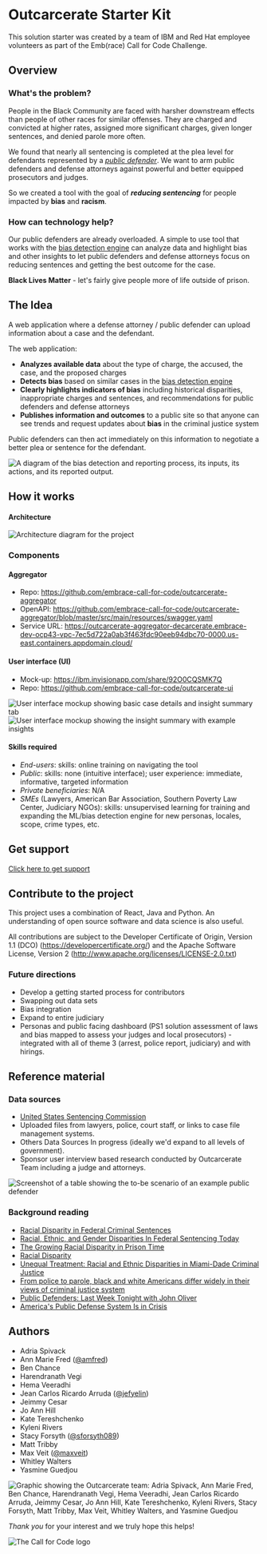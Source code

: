 # Outcarcerate Starter Kit

This solution starter was created by a team of IBM and Red Hat employee volunteers as part of the Emb(race) Call for Code Challenge.

##  Overview

### What's the problem?

People in the Black Community are faced with harsher downstream effects than people of other races for similar offenses. They are charged and convicted at higher rates, assigned more significant charges, given longer sentences, and denied parole more often.

We found that nearly all sentencing is completed at the plea level for defendants represented by a [*public defender*](https://www.youtube.com/watch?v=xqLE4ryWMX4).  We want to arm public defenders and defense attorneys against powerful and better equipped prosecutors and judges.

So we created a tool with the goal of ***reducing sentencing*** for people impacted by **bias** and **racism**.

### How can technology help?

Our public defenders are already overloaded. A simple to use tool that works with the [bias detection engine](https://github.com/embrace-call-for-code/bias-detection-engine) can analyze data and highlight bias and other insights to let public defenders and defense attorneys focus on reducing sentences and getting the best outcome for the case.

**Black Lives Matter** - let's fairly give people more of life outside of prison.

## The Idea

A web application where a defense attorney / public defender can upload information about a case and the defendant.

The web application:

* **Analyzes available data** about the type of charge, the accused, the case, and the proposed charges
* **Detects bias** based on similar cases in the [bias detection engine](https://github.com/embrace-call-for-code/bias-detection-engine)
* **Clearly highlights indicators of bias** including historical disparities, inappropriate charges and sentences, and recommendations for public defenders and defense attorneys
* **Publishes information and outcomes** to a public site so that anyone can see trends and request updates about **bias** in the criminal justice system

Public defenders can then act immediately on this information to negotiate a better plea or sentence for the defendant.

![A diagram of the bias detection and reporting process, its inputs, its actions, and its reported output.](Bias%20Detection.png)

## How it works

#### Architecture
<!-- Ideally some text in here about what happens would be helpful. -->

![Architecture diagram for the project](architecture.png)

### Components

#### Aggregator
* Repo: https://github.com/embrace-call-for-code/outcarcerate-aggregator
* OpenAPI: https://github.com/embrace-call-for-code/outcarcerate-aggregator/blob/master/src/main/resources/swagger.yaml
* Service URL: https://outcarcerate-aggregator-decarcerate.embrace-dev-ocp43-vpc-7ec5d722a0ab3f463fdc90eeb94dbc70-0000.us-east.containers.appdomain.cloud/

#### User interface (UI)
*  Mock-up: https://ibm.invisionapp.com/share/92O0CQSMK7Q
*  Repo: https://github.com/embrace-call-for-code/outcarcerate-ui

![User interface mockup showing basic case details and insight summary tab](UIExample.png)
![User interface mockup showing the insight summary with example insights](UIexample2.png)


#### Skills required

<!-- Moved developer skills to the contributor section -->
* *End-users*:  skills: online training on navigating the tool
* *Public*: skills:  none (intuitive interface); user experience:  immediate, informative, targeted information
* *Private beneficiaries*:  N/A
* *SMEs* (Lawyers, American Bar Association, Southern Poverty Law Center, Judiciary NGOs):  skills:  unsupervised learning for training and expanding the ML/bias detection engine for new personas, locales, scope, crime types, etc.

## Get support

[Click here to get support](https://github.com/Call-for-Code/Embrace-Judicial-Reform/blob/main/SUPPORT.md)

## Contribute to the project

This project uses a combination of React, Java and Python. An understanding of open source software and data science is also useful.

All contributions are subject to the Developer Certificate of Origin, Version 1.1 (DCO) (https://developercertificate.org/) and the Apache Software License, Version 2 (http://www.apache.org/licenses/LICENSE-2.0.txt)

### Future directions

* Develop a getting started process for contributors
* Swapping out data sets
* Bias integration
* Expand to entire judiciary
* Personas and public facing dashboard (PS1 solution assessment of laws and bias mapped to assess your judges and local prosecutors) - integrated with all of theme 3 (arrest, police report, judiciary) and with hirings.
<!-- This doesn't make a lot of sense, can you add more details? -->


## Reference material

### Data sources

*  [United States Sentencing Commission](https://ida.ussc.gov/analytics/saw.dll?Dashboard)
* Uploaded files from lawyers, police, court staff, or links to case file management systems.
* Others Data Sources In progress (ideally we'd expand to all levels of government).
* Sponsor user interview based research conducted by Outcarcerate Team including a judge and attorneys.

<!-- This isn't accessible; it would be better to make this a HTML table-->
![Screenshot of a table showing the to-be scenario of an example public defender](ToBePD.png)


### Background reading

* [Racial Disparity in Federal Criminal Sentences](https://repository.law.umich.edu/cgi/viewcontent.cgi?article=2413&context=articles)
* [Racial, Ethnic, and Gender Disparities In Federal Sentencing Today](https://www.ussc.gov/sites/default/files/pdf/research-and-publications/research-projects-and-surveys/miscellaneous/15-year-study/chap4.pdf)
* [The Growing Racial Disparity in Prison Time](https://www.themarshallproject.org/2019/12/03/the-growing-racial-disparity-in-prison-time)
* [Racial Disparity](https://www.sentencingproject.org/issues/racial-disparity/)
* [Unequal Treatment: Racial and Ethnic Disparities in Miami-Dade Criminal Justice](https://www.aclufl.org/sites/default/files/6440miamidadedisparities20180715spreads.pdf)
* [From police to parole, black and white Americans differ widely in their views of criminal justice system](https://www.pewresearch.org/fact-tank/2019/05/21/from-police-to-parole-black-and-white-americans-differ-widely-in-their-views-of-criminal-justice-system/)
* [Public Defenders: Last Week Tonight with John Oliver ](https://www.youtube.com/watch?v=USkEzLuzmZ4)
* [America's Public Defense System Is in Crisis](https://www.youtube.com/watch?v=xqLE4ryWMX4)


## Authors
<!-- Authors, please do add your GitHub/LinkedIn/IBM permalinks here. I added the GitHub profiles of those who committed directly to the outcarcerate repos. -->

* Adria Spivack
* Ann Marie Fred ([@amfred](https://github.com/amfred))
* Ben Chance
* Harendranath Vegi
* Hema Veeradhi
* Jean Carlos Ricardo Arruda ([@jefyelin](https://github.com/jefyelin))
* Jeimmy Cesar
* Jo Ann Hill
* Kate Tereshchenko
* Kyleni Rivers
* Stacy Forsyth ([@sforsyth089](https://github.com/sforsyth089))
* Matt Tribby
* Max Veit ([@maxveit](https://github.com/maxveit))
* Whitley Walters
* Yasmine Guedjou

![Graphic showing the Outcarcerate team: Adria Spivack, Ann Marie Fred, Ben Chance, Harendranath Vegi, Hema Veeradhi, Jean Carlos Ricardo Arruda, Jeimmy Cesar, Jo Ann Hill, Kate Tereshchenko, Kyleni Rivers, Stacy Forsyth, Matt Tribby, Max Veit, Whitley Walters, and Yasmine Guedjou](OutcarcerateTeam.png)


*Thank you* for your interest and we truly hope this helps!

![The Call for Code logo](https://github.com/embrace-call-for-code/outcarcerate-docs/blob/master/Call%20for%20Code.png)
